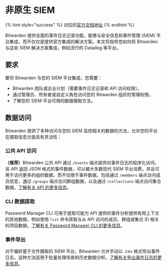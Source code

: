 # 非原生 SIEM

{% hint style="success" %}
对应的[官方文档地址](https://bitwarden.com/help/non-native-siem/)
{% endhint %}

Bitwarden 提供全面的事件日志记录功能，能够与安全信息和事件管理 (SIEM) 平台集成，而不仅仅是提供官方集成的解决方案。本文将指导您如何将 Bitwarden 与这些 SIEM 解决方案集成，例如流行的 Datadog 等平台。

## 要求 <a href="#requirements" id="requirements"></a>

要将 Bitwarden 与您的 SIEM 平台集成，您需要：

* Bitwarden 团队或企业计划（需要事件日志记录和 API 访问权限）。
* 通过管理员、所有者或自定义角色访问您的 Bitwarden 组织的管理权限。
* 了解您的 SIEM 平台可用的数据摄取方法。

## 数据访问 <a href="#data-access" id="data-access"></a>

Bitwarden 提供了多种访问与您的 SIEM 监控相关的数据的方法，允许您的平台在摄取信息方面具有灵活性：

### 公共 API 访问 <a href="#public-api-access" id="public-api-access"></a>

**（推荐）**&#x42;itwarden 公共 API 通过 `/events` 端点提供对事件日志的程序化访问。该 API 返回 JSON 格式的事件数据，可以被大多数现代 SIEM 平台消费，并且可用于访问更多的组织数据，而不仅限于事件数据，包括通过 `/members` 端点访问成员信息，通过 `/groups` 端点访问群组数据，以及通过 `/collections` 端点访问集合数据。[了解有关 API 的更多信息](../../../organizations/bitwarden-public-api.md)。

### CLI 数据提取 <a href="#cli-data-extraction" id="cli-data-extraction"></a>

Password Manager CLI 可用于提取可能为 API 提供的事件分析提供有用上下文的其他数据，例如使用 `list` 命令获取与从 API 访问的成员、群组或集合 ID 相关的项目数据。[了解有关 Password Manager CLI 的更多信息](../../../password-manager/developer-tools/password-manager-cli.md)。

### 事件导出 <a href="#event-exports" id="event-exports"></a>

对于偏好基于文件摄取的 SIEM 平台，Bitwarden 允许手动以 .csv 格式导出事件日志。这种方法适用于批量处理场景和历史数据分析。[了解有关导出事件日志的更多信息](../event-logs.md#export-events)。
